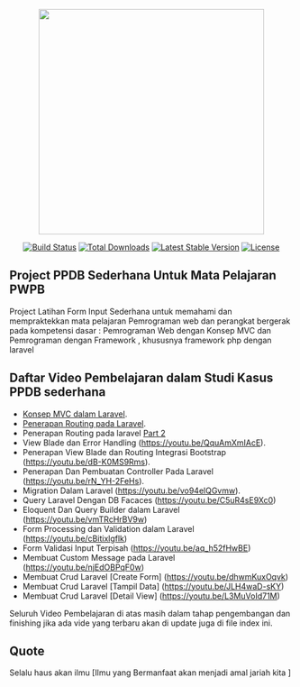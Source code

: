 <p align="center"><img src="https://res.cloudinary.com/dtfbvvkyp/image/upload/v1566331377/laravel-logolockup-cmyk-red.svg" width="400"></p>

<p align="center">
<a href="https://travis-ci.org/laravel/framework"><img src="https://travis-ci.org/laravel/framework.svg" alt="Build Status"></a>
<a href="https://packagist.org/packages/laravel/framework"><img src="https://poser.pugx.org/laravel/framework/d/total.svg" alt="Total Downloads"></a>
<a href="https://packagist.org/packages/laravel/framework"><img src="https://poser.pugx.org/laravel/framework/v/stable.svg" alt="Latest Stable Version"></a>
<a href="https://packagist.org/packages/laravel/framework"><img src="https://poser.pugx.org/laravel/framework/license.svg" alt="License"></a>
</p>

## Project PPDB Sederhana Untuk Mata Pelajaran PWPB

Project Latihan Form Input Sederhana untuk memahami dan mempraktekkan mata pelajaran Pemrograman web dan perangkat bergerak pada kompetensi dasar : Pemrograman Web dengan Konsep MVC dan Pemrograman dengan Framework , khususnya framework php dengan laravel

## Daftar Video Pembelajaran dalam Studi Kasus PPDB sederhana
- [Konsep MVC dalam Laravel](https://youtu.be/nppJ-0BJ2hM).
- [Penerapan Routing pada Laravel](https://youtu.be/cgebhXvg4ao).
- Penerapan Routing pada laravel [Part 2](https://youtu.be/nkxu67piHV8) 
- View Blade dan Error Handling (https://youtu.be/QquAmXmIAcE).
- Penerapan View Blade dan Routing Integrasi Bootstrap (https://youtu.be/dB-K0MS9Rms).
- Penerapan Dan Pembuatan Controller Pada Laravel (https://youtu.be/rN_YH-2FeHs).
- Migration Dalam Laravel (https://youtu.be/vo94elQGvmw).
- Query Laravel Dengan DB Facaces (https://youtu.be/C5uR4sE9Xc0)
- Eloquent Dan Query Builder dalam Laravel (https://youtu.be/vmTRcHrBV9w)
- Form Processing dan Validation dalam Laravel (https://youtu.be/cBitixlgflk)
- Form Validasi Input Terpisah (https://youtu.be/aq_h52fHwBE)
- Membuat Custom Message pada Laravel (https://youtu.be/njEdOBPqF0w)
- Membuat Crud Laravel [Create Form] (https://youtu.be/dhwmKuxOqvk)
- Membuat Crud Laravel [Tampil Data] (https://youtu.be/JLH4waD-sKY)
- Membuat Crud Laravel [Detail View] (https://youtu.be/L3MuVoId71M)

Seluruh Video Pembelajaran di atas masih dalam tahap pengembangan dan finishing jika ada vide yang terbaru akan di update juga di file index ini.



## Quote

Selalu haus akan ilmu [Ilmu yang Bermanfaat akan menjadi amal jariah kita ]

